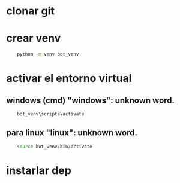 # clonar git



 # crear venv
 ```bash
     python -m venv bot_venv
 ```
 # activar el entorno virtual

 ## windows (cmd)   "windows": unknown word.

 ```bash
     bot_venv\scripts\activate
 ```
 ## para linux  "linux": unknown word.
 ```bash
     source bot_venv/bin/activate
 ```
 
 # instarlar dep